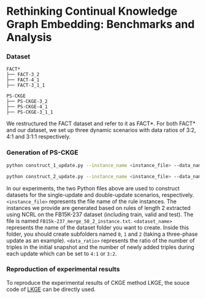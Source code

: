# Rethinking Continual Knowledge Graph Embedding: Benchmarks and Analysis
### Dataset
```
FACT*
├── FACT-3_2
├── FACT-4_1
├── FACT-3_1_1

PS-CKGE
├── PS-CKGE-3_2
├── PS-CKGE-4_1
├── PS-CKGE-3_1_1
```
We restructured the FACT dataset and refer to it as FACT*. For both FACT* and our dataset, we set up three dynamic scenarios with data ratios of 3:2, 4:1 and 3:1:1 respectively.
### Generation of PS-CKGE

```sh
python construct_1_update.py --instance_name <instance_file> --data_name <dataset_name> --ratio <data_ratio>

```
```sh
python construct_2_update.py --instance_name <instance_file> --data_name <dataset_name>

```
In our experiments, the two Python files above are used to construct datasets for the single-update and double-update scenarios, respectively. `<instance_file>` represents the file name of the rule instances. The instances we provide are generated based on rules of length 2 extracted using NCRL on the FB15K-237 dataset (including train, valid and test). The file is named `FB15k-237_merge_50_2_instance.txt`. `<dataset_name>` represents the name of the dataset folder you want to create. Inside this folder, you should create subfolders named `0`, `1` and `2` (taking a three-phase update as an example). `<data_ratio>` represents the ratio of the number of triples in the initial snapshot and the number of newly added triples during each update which can be set to `4:1` or `3:2`.
### Reproduction of experimental results
To reproduce the experimental results of CKGE method LKGE, the souce code of [LKGE](https://github.com/nju-websoft/LKGE) can be directly used.
